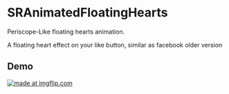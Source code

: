 # SRAnimatedFloatingHearts
Periscope-Like floating hearts animation.

A floating heart effect on your like button, similar as facebook older version

## Demo
<a href="https://imgflip.com/gif/25atv9"><img src="https://i.imgflip.com/25atv9.gif" title="made at imgflip.com"/></a>

